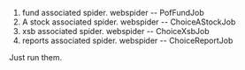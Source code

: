 1. fund associated spider. webspider -- PofFundJob
2. A stock associated spider. webspider -- ChoiceAStockJob
3. xsb associated spider. webspider -- ChoiceXsbJob
4. reports associated spider. webspider -- ChoiceReportJob

Just run them.